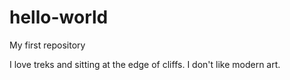 # hello-world
My first repository

I love treks and sitting at the edge of cliffs. I don't like modern art.
